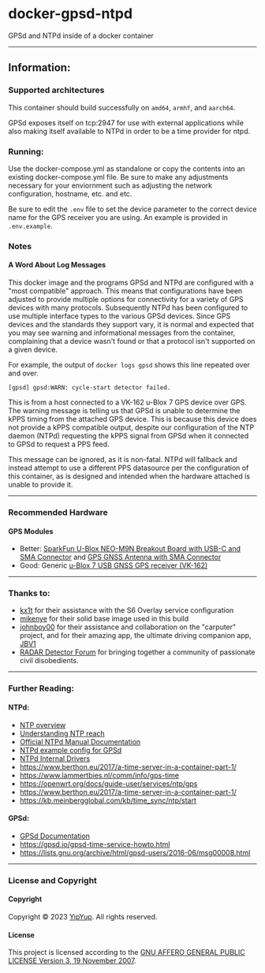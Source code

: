 # docker-gpsd-ntpd

GPSd and NTPd inside of a docker container

-----

## Information:

### Supported architectures

This container should build successfully on `amd64`, `armhf`, and `aarch64`.

GPSd exposes itself on tcp:2947 for use with external
applications while also making itself available to NTPd in
order to be a time provider for ntpd.

### Running:

Use the docker-compose.yml as standalone or copy the contents into an existing docker-compose.yml file. Be sure to make any adjustments necessary for your enviornment such as adjusting the network configuration, hostname, etc. and etc.

Be sure to edit the `.env` file to set the device parameter to the correct device name for the GPS receiver you are using. An example is provided in `.env.example`.

### Notes

#### A Word About Log Messages

This docker image and the programs GPSd and NTPd are configured with a "most compatible" approach. This means that configurations have
been adjusted to provide multiple options for connectivity for a variety of GPS devices with many protocols. Subsequently NTPd has been
configured to use multiple interface types to the various GPSd devices. Since GPS devices and the standards they support vary, it is
normal and expected that you may see warning and informational messages from the container, complaining that a device wasn't found or
that a protocol isn't supported on a given device.

For example, the output of `docker logs gpsd` shows this line repeated over and over.

```
[gpsd] gpsd:WARN: cycle-start detector failed.
```

This is from a host connected to a VK-162 u-Blox 7 GPS device over GPS.
The warning message is telling us that GPSd is unable to determine the kPPS timing from the attached GPS device. This is because this device does not provide
a kPPS compatible output, despite our configuration of the NTP daemon (NTPd) requesting the kPPS signal from GPSd when it connected to GPSd to request a PPS feed.

This message can be ignored, as it is non-fatal. NTPd will fallback and instead attempt to use a different PPS datasource per the configuration of this container, as is designed and intended when the hardware attached is unable to provide it.

---

### Recommended Hardware

#### GPS Modules

- Better: [SparkFun U-Blox NEO-M9N Breakout Board with USB-C and SMA Connector](https://www.sparkfun.com/products/17285) and [GPS GNSS Antenna with SMA Connector](https://www.amazon.com/dp/B083D59N55?tag=radardetec0b5-20)
- Good: Generic [u-Blox 7 USB GNSS GPS receiver (VK-162)](https://www.amazon.com/dp/B078Y52FGQ?tag=radardetec0b5-20)

---

### Thanks to:

- [kx1t](https://github.com/kx1t) for their assistance with the S6 Overlay service configuration
- [mikenye](https://github.com/mikenye) for their solid base image used in this build
- [johnboy00](https://www.rdforum.org/members/12420/) for their assistance and collaboration on the "carputer" project, and for their amazing app, the ultimate driving companion app, [JBV1](https://jbv1.net/)
- [RADAR Detector Forum](https://www.rdforum.org/) for bringing together a community of passionate civil disobedients.

---

### Further Reading:

#### NTPd:

- [NTP overview](https://en.wikipedia.org/wiki/Network_Time_Protocol)
- [Understanding NTP reach](https://www.linuxjournal.com/article/6812)
- [Official NTPd Manual Documentation](https://linux.die.net/man/8/ntpd)
- [NTPd example config for GPSd](https://wiki.archlinux.org/title/Network_Time_Protocol_daemon)
- [NTPd Internal Drivers](https://www.eecis.udel.edu/~mills/ntp/html/drivers/driver46.html)
- https://www.berthon.eu/2017/a-time-server-in-a-container-part-1/
- https://www.lammertbies.nl/comm/info/gps-time
- https://openwrt.org/docs/guide-user/services/ntp/gps
- https://www.berthon.eu/2017/a-time-server-in-a-container-part-1/
- https://kb.meinbergglobal.com/kb/time_sync/ntp/start

#### GPSd:
- [GPSd Documentation](https://gpsd.gitlab.io/gpsd/gpsd.html)
- https://gpsd.io/gpsd-time-service-howto.html
- https://lists.gnu.org/archive/html/gpsd-users/2016-06/msg00008.html

---

### License and Copyright

#### Copyright

Copyright ©️ 2023 [YipYup](https://github.com/YipYup). All rights reserved.

#### License

This project is licensed according to the [GNU AFFERO GENERAL PUBLIC LICENSE Version 3, 19 November 2007](LICENSE.md).
